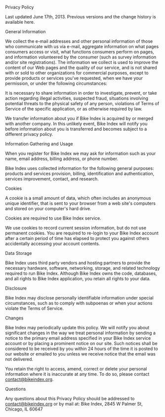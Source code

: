 Privacy Policy

Last updated June 17th, 2013. Previous versions and the change history is available here.

General Information

We collect the e-mail addresses and other personal information of those who communicate with us via e-mail, aggregate information on what pages consumers access or visit, what functions consumers perform on pages, and information volunteered by the consumer (such as survey information and/or site registrations). The information we collect is used to improve the content of our Web pages and the quality of our service, and is not shared with or sold to other organizations for commercial purposes, except to provide products or services you've requested, when we have your permission, or under the following circumstances:

It is necessary to share information in order to investigate, prevent, or take action regarding illegal activities, suspected fraud, situations involving potential threats to the physical safety of any person, violations of Terms of Service of the specific application, or as otherwise required by law.

We transfer information about you if Bike Index is acquired by or merged with another company. In this unlikely event, Bike Index will notify you before information about you is transferred and becomes subject to a different privacy policy.

Information Gathering and Usage

When you register for Bike Index we may ask for information such as your name, email address, billing address, or phone number.

Bike Index uses collected information for the following general purposes: products and services provision, billing, identification and authentication, services improvement, contact, and research.

Cookies

A cookie is a small amount of data, which often includes an anonymous unique identifier, that is sent to your browser from a web site's computers and stored on your computer's hard drive.

Cookies are required to use Bike Index service.

We use cookies to record current session information, but do not use permanent cookies. You are required to re-login to your Bike Index account after a certain period of time has elapsed to protect you against others accidentally accessing your account contents.

Data Storage

Bike Index uses third party vendors and hosting partners to provide the necessary hardware, software, networking, storage, and related technology required to run Bike Index. Although Bike Index owns the code, databases, and all rights to Bike Index application, you retain all rights to your data.

Disclosure

Bike Index may disclose personally identifiable information under special circumstances, such as to comply with subpoenas or when your actions violate the Terms of Service.

Changes

Bike Index may periodically update this policy. We will notify you about significant changes in the way we treat personal information by sending a notice to the primary email address specified in your Bike Index service account or by placing a prominent notice on our site. Such notices shall be considered to be received by you within 24 hours of the time it is posted to our website or emailed to you unless we receive notice that the email was not delivered.

You retain the right to access, amend, correct or delete your personal information where it is inaccurate at any time. To do so, please contact contact@bikeindex.org.

Questions

Any questions about this Privacy Policy should be addressed to contact@bikeindex.org or by mail at: Bike Index, 2845 W Palmer St, Chicago, IL 60647